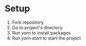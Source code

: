 # Setup
1. Fork repository
2. Go to project's directory
3. Run *yarn* to install packages
4. Run *yarn start* to start the project
